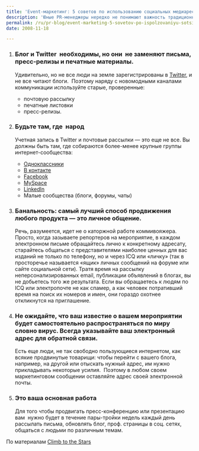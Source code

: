 ```yaml
---
title: 'Event-маркетинг: 5 советов по использованию социальных медиаресурсов'
description: 'Юные PR-менеджеры нередко не понимают важность традиционного алгоритма сбора пресс-конференции «письмо — проверочный звонок».'
permalink: /ru/pr-blog/event-marketing-5-sovetov-po-ispolzovaniyu-sotsialnykh-mediaresursov
date: 2008-11-18

---
```


<ol><li>

<h3>Блог и Twitter  необходимы, но они  не заменяют письма, пресс-релизы и печатные материалы.</h3>

<p class="list-caption">Удивительно, но не все люди на земле зарегистрированы в <a href="http://ru.wikipedia.org/wiki/Twitter" target="_blank" rel="noopener noreferrer">Twitter</a>, и не все читают блоги.  Поэтому наряду с новомодными каналами коммуникации используйте старые, проверенные:</p>
<ul>
<li>почтовую рассылку</li>
<li>печатные листовки</li>
<li>пресс-релизы.</li>
</ul>
</li>
<li>

<h3>Будьте там, где  народ</h3>

<p class="list-caption">Учетная запись в <span class="caption">Twitter</span> и почтовые рассылки — это еще не все. Вы должны быть там, где собираются более-менее крупные группы интернет-сообщества:</p>
<ul>
<li><a href="http://odnoklassniki.ru/" target="_blank" rel="noopener noreferrer">Одноклассники</a></li>
<li><a href="http://www.vkontakte.ru/" target="_blank" rel="noopener noreferrer">В контакте</a></li>
<li><a href="http://www.facebook.com/" target="_blank" rel="noopener noreferrer">Facebook</a> </li>
<li><a href="http://ru.myspace.com/" target="_blank" rel="noopener noreferrer">MySpace</a></li>
<li><a href="http://www.linkedin.com/" target="_blank" rel="noopener noreferrer">LinkedIn </a></li>
<li>Малые сообщества (блоги, форумы, чаты)</li>
</ul>
</li>
<li>

<h3>Банальность: самый лучший способ продвижения любого продукта — это личное общение.</h3>
<p>Речь, разумеется, идет не о каторжной работе коммивояжера. Просто, когда зазываете репортеров на мероприятие, в каждом электронном письме обращайтесь лично к конкретному адресату, старайтесь общаться с представителями наиболее ценных для вас изданий не только по телефону, но и через ICQ или «личку» (так в просторечье называется «ящик» личных сообщений на форуме или сайте социальной сети). Тратя время на рассылку неперсонализированных email, публикации объявлений в блогах, вы не добьетесь того же результата. Если вы обращаетесь к людям по ICQ или электропочте не как спамер, а как человек потративший время на поиск их номеров и имен, они гораздо охотнее откликнутся на приглашение.</p></li>
<li>

<h3>Не ожидайте, что ваш известие о вашем мероприятии будет самостоятельно распространяться по миру словно вирус. Всегда указывайте ваш электронный адрес для обратной связи.</h3>
<p>Есть еще люди, не так свободно пользующиеся интернетом, как всякие продвинутые товарищи: чтобы перейти с вашего блога, например, на другой или отыскать нужный адрес, им нужно прикладывать некоторые усилия.  Поэтому в любом своем маркетинговом сообщении оставляйте адрес своей электронной почты.</p></li>
<li>

<h3>Это ваша основная работа </h3>
<p>Для того чтобы продвигать пресс-конференцию или презентацию вам  нужно будет в течение пары-тройки недель каждый день рассылать письма, обновлять блог, проф. страницы в соц. сетях, общаться с людьми по различным темам.</p></li>
</ol>
<p>По материалам <a href="http://climbtothestars.org/archives/2008/06/14/5-lessons-in-promoting-events-using-social-media-back-to-basics/" target="_blank" rel="noopener noreferrer">Climb to the Stars</a></p>

